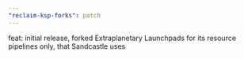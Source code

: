 ```yaml
---
"reclaim-ksp-forks": patch
---
```


feat: initial release, forked Extraplanetary Launchpads for its resource pipelines only, that Sandcastle uses
